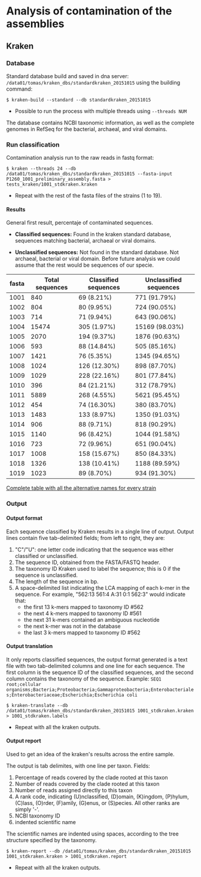 # Analysis of contamination of the assemblies

## Kraken

### Database
Standard database build and saved in dna server: `/data01/tomas/kraken_dbs/standardkraken_20151015` using the building command:

	$ kraken-build --standard --db standardkraken_20151015

- Possible to run the process with multiple threads using `--threads NUM`

The database contains NCBI taxonomic information, as well as the complete genomes in RefSeq for the bacterial, archaeal, and viral domains.

### Run classification

Contamination analysis run to the raw reads in fastq format:

	$ kraken --threads 24 --db /data01/tomas/kraken_dbs/standardkraken_20151015 --fasta-input P1260_1001_preliminary_assembly.fasta > tests_kraken/1001_stdkraken.kraken
 
 - Repeat with the rest of the fasta files of the strains (1 to 19).

#### Results

General first result, percentaje of contaminated sequences.

- **Classified sequences:** Found in the kraken standard database, sequences matching bacterial, archaeal or viral domains.

- **Unclassified sequences:** Not found in the standard database. Not archaeal, bacterial or viral domain. Before future analysis we could assume that the rest would be sequences of our specie. 

| fasta  | Total sequences | Classified sequences | Unclassified sequences |
|--------|-----------------|----------------------|------------------------| 
| 1001	 |	840        |	69 (8.21%)        |	771 (91.79%)	   |	
| 1002   |  	804        |	80 (9.95%)        |	724 (90.05%)       |
| 1003   |	714 	   |	71 (9.94%)        |	643 (90.06%)       |  	
| 1004   | 	15474      |	305 (1.97%)       |	15169 (98.03%)     |
| 1005   | 	2070       |	194 (9.37%)       | 	1876 (90.63%)      |
| 1006   | 	593        |	88 (14.84%)       |	505 (85.16%)       |
| 1007   |  	1421       |	76 (5.35%)        |	1345 (94.65%)      |
| 1008   |  	1024       |	126 (12.30%)      |	898 (87.70%)       |
| 1009   |  	1029       |	228 (22.16%)      |	801 (77.84%)       |
| 1010   |  	396        |	84 (21.21%)       |	312 (78.79%)       |
| 1011   |  	5889       |	268 (4.55%)       |	5621 (95.45%)      |
| 1012   |  	454        |	74 (16.30%)       |	380 (83.70%)       |
| 1013   |	1483       |	133 (8.97%)       |	1350 (91.03%)      |
| 1014   | 	906        |	88 (9.71%)        |	818 (90.29%)       |
| 1015   |  	1140 	   |	96 (8.42%)        |	1044 (91.58%)      |
| 1016   |  	723 	   |	72 (9.96%)        |	651 (90.04%)	   |
| 1017   |  	1008       |	158 (15.67%)      |	850 (84.33%)       |
| 1018   | 	1326       |	138 (10.41%)      |	1188 (89.59%)      |
| 1019   |  	1023 	   |	89 (8.70%)        |	934 (91.30%)       |

[Complete table with all the alternative names for every strain](https://github.com/The-Bioinformatics-Group/Debaryomyces_hansenii/blob/master/Work_files/Strains.md)

### Output

#### Output format

Each sequence classified by Kraken results in a single line of output. Output lines contain five tab-delimited fields; from left to right, they are:

1. "C"/"U": one letter code indicating that the sequence was either classified or unclassified.
2. The sequence ID, obtained from the FASTA/FASTQ header.
3. The taxonomy ID Kraken used to label the sequence; this is 0 if the sequence is unclassified.
4. The length of the sequence in bp.
5. A space-delimited list indicating the LCA mapping of each k-mer in the sequence. For example, "562:13 561:4 A:31 0:1 562:3" would indicate that:
	- the first 13 k-mers mapped to taxonomy ID #562
	- the next 4 k-mers mapped to taxonomy ID #561
	- the next 31 k-mers contained an ambiguous nucleotide
	- the next k-mer was not in the database
	- the last 3 k-mers mapped to taxonomy ID #562

#### Output translation

It only reports classified sequences, the output format generated is a text file with two tab-delimited columns and one line for each sequence. The first column is the sequence ID of the classified sequences, and the second column contains the taxonomy of the sequence. Example: `SEQ1  root;cellular organisms;Bacteria;Proteobacteria;Gammaproteobacteria;Enterobacteriales;Enterobacteriaceae;Escherichia;Escherichia coli`

	$ kraken-translate --db /data01/tomas/kraken_dbs/standardkraken_20151015 1001_stdkraken.kraken > 1001_stdkraken.labels

- Repeat with all the kraken outputs.

#### Output report

Used to get an idea of the kraken's results across the entire sample.

The output is tab delimites, with one line per taxon. Fields:

1. Percentage of reads covered by the clade rooted at this taxon
2. Number of reads covered by the clade rooted at this taxon
3. Number of reads assigned directly to this taxon
4. A rank code, indicating (U)nclassified, (D)omain, (K)ingdom, (P)hylum, (C)lass, (O)rder, (F)amily, (G)enus, or (S)pecies. All other ranks are simply '-'.
5. NCBI taxonomy ID 
6. indented scientific name

The scientific names are indented using spaces, according to the tree structure specified by the taxonomy.
	
	$ kraken-report --db /data01/tomas/kraken_dbs/standardkraken_20151015 1001_stdkraken.kraken > 1001_stdkraken.report
	
- Repeat with all the kraken outputs.

